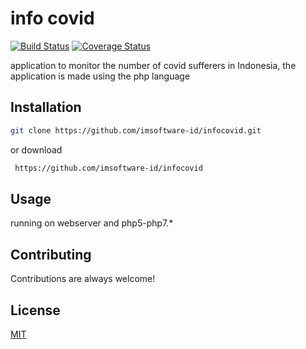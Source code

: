 # info covid

[![Build Status](http://img.shields.io/travis/badges/badgerbadgerbadger.svg?style=flat-square)](https://travis-ci.org/badges/badgerbadgerbadger) [![Coverage Status](http://img.shields.io/coveralls/badges/badgerbadgerbadger.svg?style=flat-square)](https://coveralls.io/r/badges/badgerbadgerbadger)

application to monitor the number of covid sufferers in Indonesia, the application is made using the php language

## Installation

```sh
git clone https://github.com/imsoftware-id/infocovid.git
```
or download 
```sh
 https://github.com/imsoftware-id/infocovid
```

## Usage

running on webserver and php5-php7.*

## Contributing
Contributions are always welcome!

## License
[MIT](https://choosealicense.com/licenses/mit/)